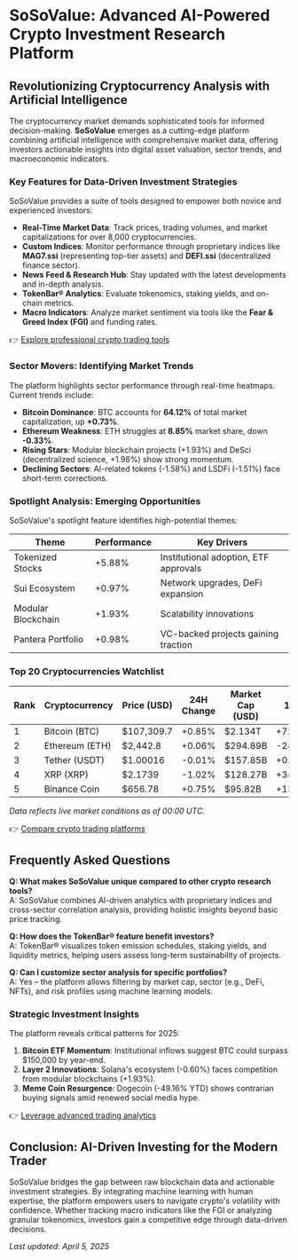 # SoSoValue: Advanced AI-Powered Crypto Investment Research Platform  

## Revolutionizing Cryptocurrency Analysis with Artificial Intelligence  

The cryptocurrency market demands sophisticated tools for informed decision-making. **SoSoValue** emerges as a cutting-edge platform combining artificial intelligence with comprehensive market data, offering investors actionable insights into digital asset valuation, sector trends, and macroeconomic indicators.  

### Key Features for Data-Driven Investment Strategies  

SoSoValue provides a suite of tools designed to empower both novice and experienced investors:  

- **Real-Time Market Data**: Track prices, trading volumes, and market capitalizations for over 8,000 cryptocurrencies.  
- **Custom Indices**: Monitor performance through proprietary indices like **MAG7.ssi** (representing top-tier assets) and **DEFI.ssi** (decentralized finance sector).  
- **News Feed & Research Hub**: Stay updated with the latest developments and in-depth analysis.  
- **TokenBar® Analytics**: Evaluate tokenomics, staking yields, and on-chain metrics.  
- **Macro Indicators**: Analyze market sentiment via tools like the **Fear & Greed Index (FGI)** and funding rates.  

👉 [Explore professional crypto trading tools](https://bit.ly/okx-bonus)  

### Sector Movers: Identifying Market Trends  

The platform highlights sector performance through real-time heatmaps. Current trends include:  

- **Bitcoin Dominance**: BTC accounts for **64.12%** of total market capitalization, up **+0.73%**.  
- **Ethereum Weakness**: ETH struggles at **8.85%** market share, down **-0.33%**.  
- **Rising Stars**: Modular blockchain projects (+1.93%) and DeSci (decentralized science, +1.98%) show strong momentum.  
- **Declining Sectors**: AI-related tokens (-1.58%) and LSDFi (-1.51%) face short-term corrections.  

### Spotlight Analysis: Emerging Opportunities  

SoSoValue's spotlight feature identifies high-potential themes:  

| Theme                  | Performance | Key Drivers                          |  
|------------------------|-------------|--------------------------------------|  
| Tokenized Stocks       | +5.88%      | Institutional adoption, ETF approvals|  
| Sui Ecosystem          | +0.97%      | Network upgrades, DeFi expansion     |  
| Modular Blockchain     | +1.93%      | Scalability innovations              |  
| Pantera Portfolio      | +0.98%      | VC-backed projects gaining traction  |  

### Top 20 Cryptocurrencies Watchlist  

| Rank | Cryptocurrency | Price (USD) | 24H Change | Market Cap (USD) | 1Y ROI     |  
|------|----------------|-------------|------------|------------------|------------|  
| 1    | Bitcoin (BTC)  | $107,309.7  | +0.85%     | $2.134T          | +72.70%    |  
| 2    | Ethereum (ETH) | $2,442.8    | +0.06%     | $294.89B         | -28.60%    |  
| 3    | Tether (USDT)  | $1.00016    | -0.01%     | $157.85B         | +0.17%     |  
| 4    | XRP (XRP)      | $2.1739     | -1.02%     | $128.27B         | +347.95%   |  
| 5    | Binance Coin   | $656.78     | +0.75%     | $95.82B          | +13.22%    |  

*Data reflects live market conditions as of 00:00 UTC.*  

👉 [Compare crypto trading platforms](https://bit.ly/okx-bonus)  

## Frequently Asked Questions  

**Q: What makes SoSoValue unique compared to other crypto research tools?**  
A: SoSoValue combines AI-driven analytics with proprietary indices and cross-sector correlation analysis, providing holistic insights beyond basic price tracking.  

**Q: How does the TokenBar® feature benefit investors?**  
A: TokenBar® visualizes token emission schedules, staking yields, and liquidity metrics, helping users assess long-term sustainability of projects.  

**Q: Can I customize sector analysis for specific portfolios?**  
A: Yes – the platform allows filtering by market cap, sector (e.g., DeFi, NFTs), and risk profiles using machine learning models.  

### Strategic Investment Insights  

The platform reveals critical patterns for 2025:  
1. **Bitcoin ETF Momentum**: Institutional inflows suggest BTC could surpass $150,000 by year-end.  
2. **Layer 2 Innovations**: Solana's ecosystem (-0.60%) faces competition from modular blockchains (+1.93%).  
3. **Meme Coin Resurgence**: Dogecoin (-49.16% YTD) shows contrarian buying signals amid renewed social media hype.  

👉 [Leverage advanced trading analytics](https://bit.ly/okx-bonus)  

## Conclusion: AI-Driven Investing for the Modern Trader  

SoSoValue bridges the gap between raw blockchain data and actionable investment strategies. By integrating machine learning with human expertise, the platform empowers users to navigate crypto's volatility with confidence. Whether tracking macro indicators like the FGI or analyzing granular tokenomics, investors gain a competitive edge through data-driven decisions.  

*Last updated: April 5, 2025*